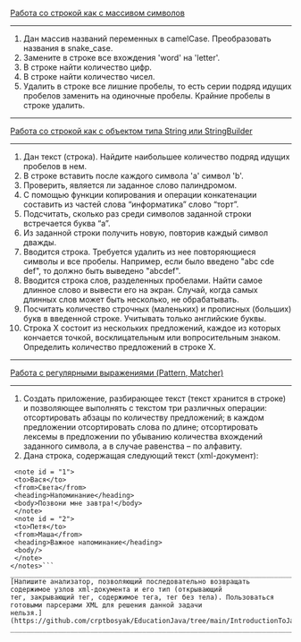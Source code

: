   [Работа со строкой как с массивом символов](https://github.com/crptbosyak/EducationJava/blob/main/IntroductionToJavaOnline/src/strings_and_basics_of_text_processing/StringsBasics.java)
_________________________________________________________________________________________________________________________________________________________________________________
1. Дан массив названий переменных в camelCase. Преобразовать названия в snake_case.
2. Замените в строке все вхождения 'word' на 'letter'.
3. В строке найти количество цифр.
4. В строке найти количество чисел.
5. Удалить в строке все лишние пробелы, то есть серии подряд идущих пробелов заменить на одиночные пробелы.
Крайние пробелы в строке удалить.

_________________________________________________________________________________________________________________________________________________________________________________
[Работа со строкой как с объектом типа String или StringBuilder](https://github.com/crptbosyak/EducationJava/blob/main/IntroductionToJavaOnline/src/strings_and_basics_of_text_processing/StringsBasics.java)
_________________________________________________________________________________________________________________________________________________________________________________
1. Дан текст (строка). Найдите наибольшее количество подряд идущих пробелов в нем.
2. В строке вставить после каждого символа 'a' символ 'b'.
3. Проверить, является ли заданное слово палиндромом.
4. С помощью функции копирования и операции конкатенации составить из частей слова “информатика” слово “торт”.
5. Подсчитать, сколько раз среди символов заданной строки встречается буква “а”.
6. Из заданной строки получить новую, повторив каждый символ дважды.
7. Вводится строка. Требуется удалить из нее повторяющиеся символы и все пробелы. Например, если было введено "abc cde
def", то должно быть выведено "abcdef".
8. Вводится строка слов, разделенных пробелами. Найти самое длинное слово и вывести его на экран. Случай, когда самых
длинных слов может быть несколько, не обрабатывать.
9. Посчитать количество строчных (маленьких) и прописных (больших) букв в введенной строке. Учитывать только английские
буквы.
10. Строка X состоит из нескольких предложений, каждое из которых кончается точкой, восклицательным или вопросительным
знаком. Определить количество предложений в строке X.

_________________________________________________________________________________________________________________________________________________________________________________
[Работа с регулярными выражениями (Pattern, Matcher)](https://github.com/crptbosyak/EducationJava/blob/main/IntroductionToJavaOnline/src/strings_and_basics_of_text_processing/app/App.java)
_________________________________________________________________________________________________________________________________________________________________________________
1. Cоздать приложение, разбирающее текст (текст хранится в строке) и позволяющее выполнять с текстом три различных
операции: отсортировать абзацы по количеству предложений; в каждом предложении отсортировать слова по длине;
отсортировать лексемы в предложении по убыванию количества вхождений заданного символа, а в случае равенства – по
алфавиту.
2. Дана строка, содержащая следующий текст (xml-документ):
```<notes>
 <note id = "1">
 <to>Вася</to>
 <from>Света</from>
 <heading>Напоминание</heading>
 <body>Позвони мне завтра!</body>
 </note>
 <note id = "2">
 <to>Петя</to>
 <from>Маша</from>
 <heading>Важное напоминание</heading>
 <body/>
 </note>
</notes>```
_________________________________________________________________________________________________________________________________________________________________________________
[Напишите анализатор, позволяющий последовательно возвращать содержимое узлов xml-документа и его тип (открывающий
тег, закрывающий тег, содержимое тега, тег без тела). Пользоваться готовыми парсерами XML для решения данной задачи
нельзя.](https://github.com/crptbosyak/EducationJava/tree/main/IntroductionToJavaOnline/src/strings_and_basics_of_text_processing/analyzer)
_________________________________________________________________________________________________________________________________________________________________________________
